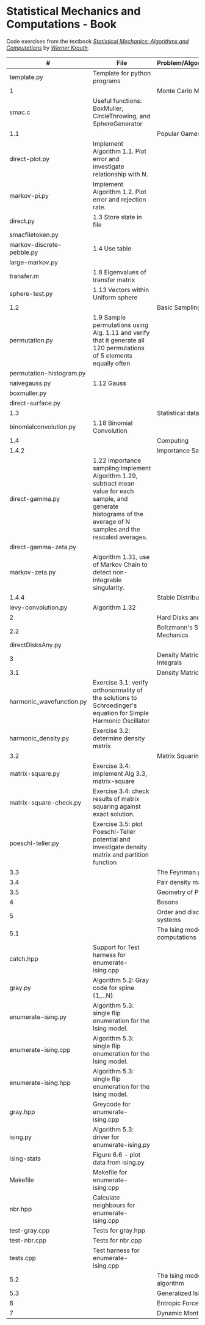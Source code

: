 # Statistical Mechanics and Computations - Book

Code exercises from the textbook
[*Statistical Mechanics: Algorithms and Computations*](http://blancopeck.net/Statistics.pdf) by [*Werner Krauth*](http://www.lps.ens.fr/~krauth/index.php/Main_Page).

#|File|Problem/Algorithm/Description
-----|--------------|---------------------------------------------------------------------------------------
|template.py|Template for python programs
1||Monte Carlo Methods
|smac.c|Useful functions: BoxMuller, CircleThrowing, and SphereGenerator
1.1||Popular Games in Monaco
|direct-plot.py|Implement Algorithm 1.1. Plot error and investigate relationship with N.
| markov-pi.py|Implement Algorithm 1.2. Plot error and rejection rate.
|direct.py|1.3 Store state in file
|smacfiletoken.py|
|markov-discrete-pebble.py| 1.4 Use table
|large-markov.py|
|transfer.m|1.8 Eigenvalues of transfer matrix
|sphere-test.py|1.13 Vectors within Uniform sphere
1.2||Basic Sampling
|permutation.py|1.9 Sample permutations using Alg. 1.11 and verify that it generate all 120 permutations of 5 elements equally often
|permutation-histogram.py
|naivegauss.py|1.12 Gauss
|boxmuller.py|
|direct-surface.py|
1.3||Statistical data analysis
|binomialconvolution.py|1.18 Binomial Convolution
1.4||Computing
1.4.2||Importance Sampling
|direct-gamma.py|1.22 Importance sampling:Implement Algorithm 1.29, subtract mean value for each sample, and generate histograms of the average of N samples  and the rescaled averages.
|direct-gamma-zeta.py|
|markov-zeta.py|Algorithm 1.31, use of Markov Chain to detect non-integrable singularity.
1.4.4||Stable Distribution
|levy-convolution.py|Algorithm 1.32
 2|| Hard Disks and Spheres
2.2||Boltzmann's Statistical Mechanics
|directDisksAny.py|
3||Density Matrices and Path Integrals
3.1||Density Matrices
|harmonic_wavefunction.py|Exercise 3.1: verify orthonormality of the solutions to Schroedinger's equation for Simple Harmonic Oscillator
|harmonic_density.py|Exercise 3.2: determine density matrix
3.2||Matrix Squaring
|matrix-square.py|Exercise 3.4: implement Alg 3.3, matrix-square
|matrix-square-check.py|Exercise 3.4: check results of matrix squaring against exact solution.
|poeschl-teller.py|Exercise 3.5: plot Poeschl-Teller potential and investigate density matrix and partition function
3.3||The Feynman path integral
3.4||Pair density matrices
3.5||Geometry of Paths
4|| Bosons
5|| Order and disorder in spin systems
5.1||The Ising model - exact computations
|catch.hpp|Support for Test harness for enumerate-ising.cpp
|gray.py|Algorithm 5.2: Gray code for spine {1,...N}.
|enumerate-ising.py|Algorithm 5.3: single flip enumeration for the Ising model.
|enumerate-ising.cpp|Algorithm 5.3: single flip enumeration for the Ising model.
|enumerate-ising.hpp|Algorithm 5.3: single flip enumeration for the Ising model.
|gray.hpp|Greycode for enumerate-ising.cpp
|ising.py|Algorithm 5.3: driver for enumerate-ising.py
|ising-stats|Figure 6.6 - plot data from ising.py
|Makefile|Makefile for enumerate-ising.cpp
|nbr.hpp|Calculate neighbours for enumerate-ising.cpp
|test-gray.cpp|Tests for gray.hpp
|test-nbr.cpp|Tests for nbr.cpp
|tests.cpp|Test harness for enumerate-ising.cpp
5.2||The Ising model - Monte-Carlo algorithm
5.3||Generalized Ising models
6||Entropic Forces
7||Dynamic Monte Carlo Methods
